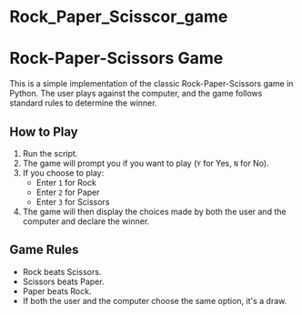 # Rock_Paper_Scisscor_game

# Rock-Paper-Scissors Game

This is a simple implementation of the classic Rock-Paper-Scissors game in Python. The user plays against the computer, and the game follows standard rules to determine the winner.

## How to Play

1. Run the script.
2. The game will prompt you if you want to play (`Y` for Yes, `N` for No).
3. If you choose to play:
   - Enter `1` for Rock
   - Enter `2` for Paper
   - Enter `3` for Scissors
4. The game will then display the choices made by both the user and the computer and declare the winner.

## Game Rules

- Rock beats Scissors.
- Scissors beats Paper.
- Paper beats Rock.
- If both the user and the computer choose the same option, it's a draw.

